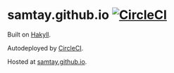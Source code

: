 # samtay.github.io [![CircleCI](https://circleci.com/gh/samtay/samtay.github.io.svg?style=svg)](https://circleci.com/gh/samtay/samtay.github.io)

Built on [Hakyll](https://jaspervdj.be/hakyll/).

Autodeployed by [CircleCI](https://circleci.com/).

Hosted at [samtay.github.io](https://samtay.github.io).
